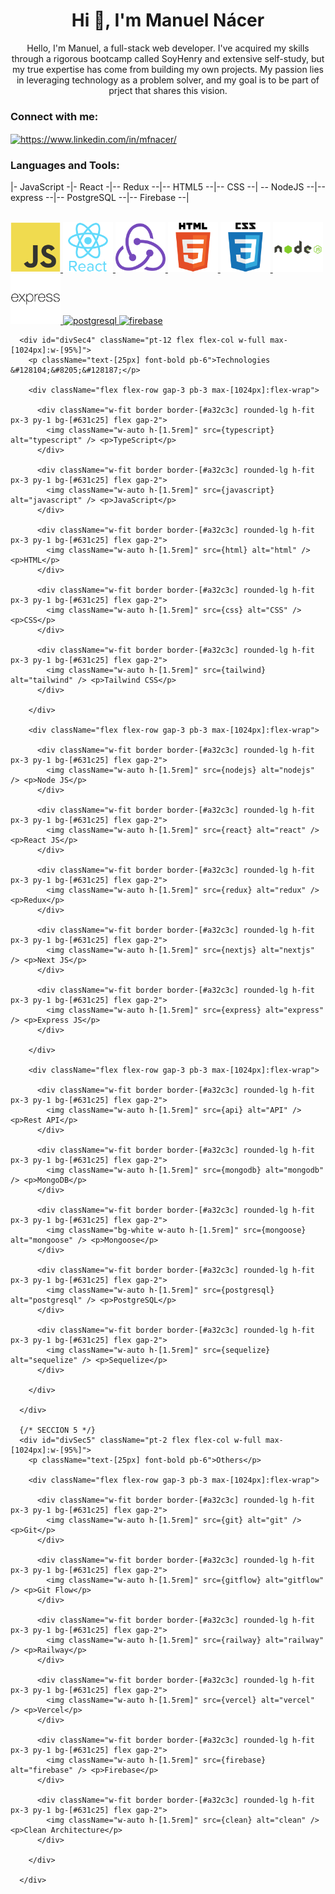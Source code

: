 <h1 align="center">Hi 👋, I'm Manuel Nácer</h1>
<p align="center">
  Hello, I'm Manuel, a full-stack web developer. I've acquired my skills through a rigorous bootcamp called SoyHenry and extensive self-study, but my true expertise has come from building my own projects. My passion lies in leveraging technology as a problem solver, and my goal is to be part of prject that shares this vision.

</p>


<h3 align="left">Connect with me:</h3>
<p align="left">
<a href="https://www.linkedin.com/in/mfnacer/" target="blank"><img align="center" src="https://raw.githubusercontent.com/rahuldkjain/github-profile-readme-generator/master/src/images/icons/Social/linked-in-alt.svg" alt="https://www.linkedin.com/in/mfnacer/" height="20" width="30" /></a>
</p>

<h3 align="left">Languages and Tools:</h3>
|- JavaScript -|- React -|-- Redux --|-- HTML5 --|-- CSS --| -- NodeJS --|-- express --|-- PostgreSQL --|-- Firebase --|
<br><br>
<p align="left"> 
<a href="https://developer.mozilla.org/en-US/docs/Web/JavaScript" target="_blank" rel="noreferrer"> <img src="https://raw.githubusercontent.com/devicons/devicon/master/icons/javascript/javascript-original.svg" alt="javascript" width="80" height="80"/> </a>  
<a href="https://reactjs.org/" target="_blank" rel="noreferrer"> <img src="https://raw.githubusercontent.com/devicons/devicon/master/icons/react/react-original-wordmark.svg" alt="react" width="80" height="80"/> </a>
<a href="https://redux.js.org" target="_blank" rel="noreferrer"> <img src="https://raw.githubusercontent.com/devicons/devicon/master/icons/redux/redux-original.svg" alt="redux" width="80" height="80"/> </a> 
<a href="https://www.w3.org/html/" target="_blank" rel="noreferrer"> <img src="https://raw.githubusercontent.com/devicons/devicon/master/icons/html5/html5-original-wordmark.svg" alt="html5" width="80" height="80"/> </a> 
<a href="https://www.w3schools.com/css/" target="_blank" rel="noreferrer"> <img src="https://raw.githubusercontent.com/devicons/devicon/master/icons/css3/css3-original-wordmark.svg" alt="css3" width="80" height="80"/> </a> 
<a href="https://nodejs.org" target="_blank" rel="noreferrer"> <img src="https://raw.githubusercontent.com/devicons/devicon/master/icons/nodejs/nodejs-original-wordmark.svg" alt="nodejs" width="80" height="80"/> </a> 
<a href="https://expressjs.com" target="_blank" rel="noreferrer"> <img src="https://raw.githubusercontent.com/devicons/devicon/master/icons/express/express-original-wordmark.svg" alt="express" width="80" height="80"/> </a> 
<a href="https://www.postgresql.org/" target="_blank" rel="noreferrer"> <img src="https://upload.wikimedia.org/wikipedia/commons/thumb/2/29/Postgresql_elephant.svg/1200px-Postgresql_elephant.svg.png" alt="postgresql" width="80" height="80"/> </a> 
<a href="https://firebase.google.com/" target="_blank" rel="noreferrer"> <img src="https://img.icons8.com/color/512/firebase.png" alt="firebase" width="80" height="80"/> </a> 
</p>

      <div id="divSec4" className="pt-12 flex flex-col w-full max-[1024px]:w-[95%]">
        <p className="text-[25px] font-bold pb-6">Technologies &#128104;&#8205;&#128187;</p>

        <div className="flex flex-row gap-3 pb-3 max-[1024px]:flex-wrap">

          <div className="w-fit border border-[#a32c3c] rounded-lg h-fit px-3 py-1 bg-[#631c25] flex gap-2">
            <img className="w-auto h-[1.5rem]" src={typescript} alt="typescript" /> <p>TypeScript</p> 
          </div>   

          <div className="w-fit border border-[#a32c3c] rounded-lg h-fit px-3 py-1 bg-[#631c25] flex gap-2">
            <img className="w-auto h-[1.5rem]" src={javascript} alt="javascript" /> <p>JavaScript</p> 
          </div>  

          <div className="w-fit border border-[#a32c3c] rounded-lg h-fit px-3 py-1 bg-[#631c25] flex gap-2">
            <img className="w-auto h-[1.5rem]" src={html} alt="html" /> <p>HTML</p> 
          </div>  

          <div className="w-fit border border-[#a32c3c] rounded-lg h-fit px-3 py-1 bg-[#631c25] flex gap-2">
            <img className="w-auto h-[1.5rem]" src={css} alt="CSS" /> <p>CSS</p> 
          </div>  

          <div className="w-fit border border-[#a32c3c] rounded-lg h-fit px-3 py-1 bg-[#631c25] flex gap-2">
            <img className="w-auto h-[1.5rem]" src={tailwind} alt="tailwind" /> <p>Tailwind CSS</p> 
          </div>  

        </div>

        <div className="flex flex-row gap-3 pb-3 max-[1024px]:flex-wrap">

          <div className="w-fit border border-[#a32c3c] rounded-lg h-fit px-3 py-1 bg-[#631c25] flex gap-2">
            <img className="w-auto h-[1.5rem]" src={nodejs} alt="nodejs" /> <p>Node JS</p> 
          </div>  

          <div className="w-fit border border-[#a32c3c] rounded-lg h-fit px-3 py-1 bg-[#631c25] flex gap-2">
            <img className="w-auto h-[1.5rem]" src={react} alt="react" /> <p>React JS</p> 
          </div>   

          <div className="w-fit border border-[#a32c3c] rounded-lg h-fit px-3 py-1 bg-[#631c25] flex gap-2">
            <img className="w-auto h-[1.5rem]" src={redux} alt="redux" /> <p>Redux</p> 
          </div>  

          <div className="w-fit border border-[#a32c3c] rounded-lg h-fit px-3 py-1 bg-[#631c25] flex gap-2">
            <img className="w-auto h-[1.5rem]" src={nextjs} alt="nextjs" /> <p>Next JS</p> 
          </div>  

          <div className="w-fit border border-[#a32c3c] rounded-lg h-fit px-3 py-1 bg-[#631c25] flex gap-2">
            <img className="w-auto h-[1.5rem]" src={express} alt="express" /> <p>Express JS</p> 
          </div>  

        </div>   

        <div className="flex flex-row gap-3 pb-3 max-[1024px]:flex-wrap">

          <div className="w-fit border border-[#a32c3c] rounded-lg h-fit px-3 py-1 bg-[#631c25] flex gap-2">
            <img className="w-auto h-[1.5rem]" src={api} alt="API" /> <p>Rest API</p> 
          </div>

          <div className="w-fit border border-[#a32c3c] rounded-lg h-fit px-3 py-1 bg-[#631c25] flex gap-2">
            <img className="w-auto h-[1.5rem]" src={mongodb} alt="mongodb" /> <p>MongoDB</p> 
          </div>  

          <div className="w-fit border border-[#a32c3c] rounded-lg h-fit px-3 py-1 bg-[#631c25] flex gap-2">
            <img className="bg-white w-auto h-[1.5rem]" src={mongoose} alt="mongoose" /> <p>Mongoose</p> 
          </div>   

          <div className="w-fit border border-[#a32c3c] rounded-lg h-fit px-3 py-1 bg-[#631c25] flex gap-2">
            <img className="w-auto h-[1.5rem]" src={postgresql} alt="postgresql" /> <p>PostgreSQL</p> 
          </div>  

          <div className="w-fit border border-[#a32c3c] rounded-lg h-fit px-3 py-1 bg-[#631c25] flex gap-2">
            <img className="w-auto h-[1.5rem]" src={sequelize} alt="sequelize" /> <p>Sequelize</p> 
          </div>  

        </div>         

      </div>

      {/* SECCION 5 */}
      <div id="divSec5" className="pt-2 flex flex-col w-full max-[1024px]:w-[95%]">
        <p className="text-[25px] font-bold pb-6">Others</p>

        <div className="flex flex-row gap-3 pb-3 max-[1024px]:flex-wrap">

          <div className="w-fit border border-[#a32c3c] rounded-lg h-fit px-3 py-1 bg-[#631c25] flex gap-2">
            <img className="w-auto h-[1.5rem]" src={git} alt="git" /> <p>Git</p> 
          </div>   

          <div className="w-fit border border-[#a32c3c] rounded-lg h-fit px-3 py-1 bg-[#631c25] flex gap-2">
            <img className="w-auto h-[1.5rem]" src={gitflow} alt="gitflow" /> <p>Git Flow</p> 
          </div>  

          <div className="w-fit border border-[#a32c3c] rounded-lg h-fit px-3 py-1 bg-[#631c25] flex gap-2">
            <img className="w-auto h-[1.5rem]" src={railway} alt="railway" /> <p>Railway</p> 
          </div>  

          <div className="w-fit border border-[#a32c3c] rounded-lg h-fit px-3 py-1 bg-[#631c25] flex gap-2">
            <img className="w-auto h-[1.5rem]" src={vercel} alt="vercel" /> <p>Vercel</p> 
          </div>  

          <div className="w-fit border border-[#a32c3c] rounded-lg h-fit px-3 py-1 bg-[#631c25] flex gap-2">
            <img className="w-auto h-[1.5rem]" src={firebase} alt="firebase" /> <p>Firebase</p> 
          </div>  

          <div className="w-fit border border-[#a32c3c] rounded-lg h-fit px-3 py-1 bg-[#631c25] flex gap-2">
            <img className="w-auto h-[1.5rem]" src={clean} alt="clean" /> <p>Clean Architecture</p> 
          </div>  

        </div>
 
      </div>
